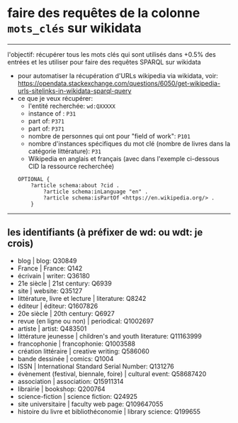 # faire des requêtes de la colonne `mots_clés` sur wikidata

---

l'objectif: récupérer tous les mots clés qui sont utilisés dans +0.5% des entrées et les utiliser pour faire des requêtes SPARQL sur wikidata
- pour automatiser la récupération d'URLs wikipedia via wikidata, voir: https://opendata.stackexchange.com/questions/6050/get-wikipedia-urls-sitelinks-in-wikidata-sparql-query
- ce que je veux récupérer:
	- l'entité recherchée: `wd:QXXXXX` 
	- instance of : `P31`
	- part of: `P371`
	- part of: `P371`
	- nombre de personnes qui ont pour "field of work": `P101`
	- nombre d'instances spécifiques du mot clé (nombre de livres dans la catégorie littérature): `P31`
	- Wikipedia en anglais et français (avec dans l'exemple ci-dessous CID la ressource recherchée)
 	```
	OPTIONAL {
  	    ?article schema:about ?cid .
      	    ?article schema:inLanguage "en" .
       	    ?article schema:isPartOf <https://en.wikipedia.org/> .
     	}
	 ```

---

## les identifiants (à préfixer de wd: ou wdt: je crois)
- blog | blog: Q30849
- France | France: Q142
- écrivain | writer: Q36180
- 21e siècle | 21st century: Q6939
- site | website: Q35127
- littérature, livre et lecture | literature: Q8242
- éditeur | éditeur: Q1607826
- 20e siècle | 20th century: Q6927
- revue (en ligne ou non) | periodical: Q1002697
- artiste | artist: Q483501
- littérature jeunesse | children's and youth literature: Q11163999
- francophonie | francophonie: Q1003588
- création littéraire | creative writing: Q586060
- bande dessinée | comics: Q1004
- ISSN |  International Standard Serial Number: Q131276
- évènement (festival, biennale, foire) | cultural event: Q58687420
- association | association: Q15911314
- librairie | bookshop: Q200764
- science-fiction  | science fiction: Q24925
- site universitaire | faculty web page: Q109647055
- histoire du livre et bibliothéconomie | library science: Q199655
